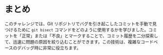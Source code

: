 # まとめ

このチャレンジでは、Git リポジトリでバグを引き起こしたコミットを手動で見つけるために `git bisect` コマンドをどのように使用するかを学びました。コミットを「正常」または「不良」とマークすることで、コミット履歴を二分探索して、迅速に問題の原因を絞り込むことができます。この技術は、複雑なコードベースのデバッグ時に非常に役立ちます。
